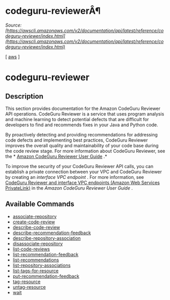 # codeguru-reviewerÂ¶

*Source: [https://awscli.amazonaws.com/v2/documentation/api/latest/reference/codeguru-reviewer/index.html](https://awscli.amazonaws.com/v2/documentation/api/latest/reference/codeguru-reviewer/index.html)*

[ [aws](https://awscli.amazonaws.com/v2/documentation/api/latest/reference/index.html#cli-aws) ]

# codeguru-reviewer

## Description

This section provides documentation for the Amazon CodeGuru Reviewer API operations. CodeGuru Reviewer is a service that uses program analysis and machine learning to detect potential defects that are difficult for developers to find and recommends fixes in your Java and Python code.

By proactively detecting and providing recommendations for addressing code defects and implementing best practices, CodeGuru Reviewer improves the overall quality and maintainability of your code base during the code review stage. For more information about CodeGuru Reviewer, see the * [Amazon CodeGuru Reviewer User Guide](https://docs.aws.amazon.com/codeguru/latest/reviewer-ug/welcome.html) .*

To improve the security of your CodeGuru Reviewer API calls, you can establish a private connection between your VPC and CodeGuru Reviewer by creating an *interface VPC endpoint* . For more information, see [CodeGuru Reviewer and interface VPC endpoints (Amazon Web Services PrivateLink)](https://docs.aws.amazon.com/codeguru/latest/reviewer-ug/vpc-interface-endpoints.html) in the *Amazon CodeGuru Reviewer User Guide* .

## Available Commands

- [associate-repository](https://awscli.amazonaws.com/v2/documentation/api/latest/reference/codeguru-reviewer/associate-repository.html)
- [create-code-review](https://awscli.amazonaws.com/v2/documentation/api/latest/reference/codeguru-reviewer/create-code-review.html)
- [describe-code-review](https://awscli.amazonaws.com/v2/documentation/api/latest/reference/codeguru-reviewer/describe-code-review.html)
- [describe-recommendation-feedback](https://awscli.amazonaws.com/v2/documentation/api/latest/reference/codeguru-reviewer/describe-recommendation-feedback.html)
- [describe-repository-association](https://awscli.amazonaws.com/v2/documentation/api/latest/reference/codeguru-reviewer/describe-repository-association.html)
- [disassociate-repository](https://awscli.amazonaws.com/v2/documentation/api/latest/reference/codeguru-reviewer/disassociate-repository.html)
- [list-code-reviews](https://awscli.amazonaws.com/v2/documentation/api/latest/reference/codeguru-reviewer/list-code-reviews.html)
- [list-recommendation-feedback](https://awscli.amazonaws.com/v2/documentation/api/latest/reference/codeguru-reviewer/list-recommendation-feedback.html)
- [list-recommendations](https://awscli.amazonaws.com/v2/documentation/api/latest/reference/codeguru-reviewer/list-recommendations.html)
- [list-repository-associations](https://awscli.amazonaws.com/v2/documentation/api/latest/reference/codeguru-reviewer/list-repository-associations.html)
- [list-tags-for-resource](https://awscli.amazonaws.com/v2/documentation/api/latest/reference/codeguru-reviewer/list-tags-for-resource.html)
- [put-recommendation-feedback](https://awscli.amazonaws.com/v2/documentation/api/latest/reference/codeguru-reviewer/put-recommendation-feedback.html)
- [tag-resource](https://awscli.amazonaws.com/v2/documentation/api/latest/reference/codeguru-reviewer/tag-resource.html)
- [untag-resource](https://awscli.amazonaws.com/v2/documentation/api/latest/reference/codeguru-reviewer/untag-resource.html)
- [wait](https://awscli.amazonaws.com/v2/documentation/api/latest/reference/codeguru-reviewer/wait/index.html)